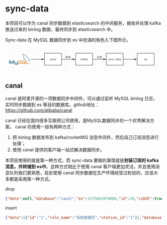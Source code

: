 # sync-data
本项目可以作为 canal 同步数据到 elasticsearch 的中间服务，接收并处理 kafka 推送过来的 binlog 数据，最终同步到 elasticsearch 中。

Sync-data 在 MySQL 数据同步到 es 中扮演的角色入下图所示。

![sync-data在数据同步中的角色](README/image-20191208234323452.png)

## canal

canal 是阿里开源的一项数据同步中间件，可以通过监听 MySQL binlog 日志，实时同步数据到 es 等目的数据库。github地址：https://github.com/alibaba/canal

canal 已经在国内很多互联网公司使用，是MySQL数据同步的一个优秀解决方案。 canal 的使用一般有两种方式：

1. 把 binlog 数据发布到 kafka/rocketMQ 消息中间件，然后自己订阅消息进行处理；
2. 使用 canal 提供的客户端一站式解决数据同步。

本项目使用的就是第一种方式，而 sync-data 要做的事情就是**封装订阅的 kafka 消息，并转储到 es中**。这种方式相比于使用 canal 客户端更加灵活，并且使用消息队列我们更熟悉，目前使用 canal 同步数据在生产环境经受过检验的，应该大多都是采用第一种方式。









drop

```json
{"data":null,"database":"canal","es":1575862970000,"id":20,"isDdl":true,"mysqlType":null,"old":null,"pkNames":null,"sql":"DROP TABLE `case` /* generated by server */","sqlType":null,"table":"case","ts":1575862970756,"type":"ERASE"}
```

insert

```json
{"data":[{"id":"1","role_name":"系统管理员","station_id":"1"}],"database":"canal","es":1575863063000,"id":21,"isDdl":false,"mysqlType":{"id":"int(11)","role_name":"varchar(10)","station_id":"int(11)"},"old":null,"pkNames":["id"],"sql":"","sqlType":{"id":4,"role_name":12,"station_id":4},"table":"role","ts":1575863063727,"type":"INSERT"}
```







